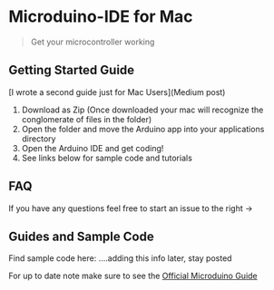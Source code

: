 Microduino-IDE for Mac
==============
> Get your microcontroller working

## Getting Started Guide
[I wrote a second guide just for Mac Users](Medium post)
1. Download as Zip (Once downloaded your mac will recognize the conglomerate of files in the folder)
2. Open the folder and move the Arduino app into your applications directory
3. Open the Arduino IDE and get coding!
4. See links below for sample code and tutorials

## FAQ
If you have any questions feel free to start an issue to the right ->

## Guides and Sample Code
Find sample code here:
....adding this info later, stay posted

For up to date note make sure to see the [Official Microduino Guide](https://www.microduino.cc/project/view?id=5482ba0248f8313548d82b8c)

